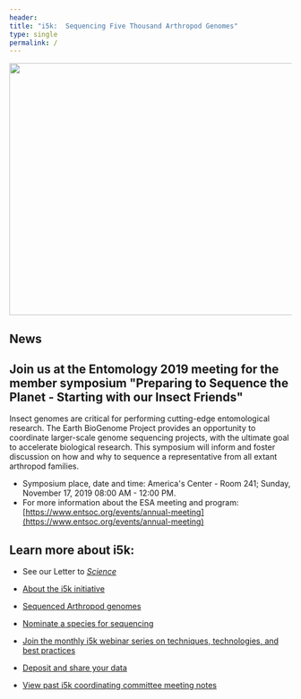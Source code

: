 ```yaml
---
header:
title: "i5k:  Sequencing Five Thousand Arthropod Genomes"
type: single
permalink: /
---
```


<img src="/images/i5k-Figure-details3.png" width="800" height="450">

## ****News****
## Join us at the Entomology 2019 meeting for the member symposium "Preparing to Sequence the Planet - Starting with our Insect Friends" 
Insect genomes are critical for performing cutting-edge entomological research. The Earth BioGenome Project provides an opportunity to coordinate larger-scale genome sequencing projects, with the ultimate goal to accelerate biological research. This symposium will inform and foster discussion on how and why to sequence a representative from all extant arthropod families.
* Symposium place, date and time: America's Center - Room 241; Sunday, November 17, 2019 08:00 AM - 12:00 PM.
* For more information about the ESA meeting and program: [https://www.entsoc.org/events/annual-meeting](https://www.entsoc.org/events/annual-meeting)


## Learn more about i5k: 

* See our Letter to [_Science_](http://science.sciencemag.org/content/331/6023/1386)

<!---
Read our latest [news and updates](news/_posts).
--->

* [About the i5k initiative](about)

* [Sequenced Arthropod genomes](arthropod_genomes_at_ncbi)

* [Nominate a species for sequencing](nominate)

<!--
- [Join the i5k community](community)

- [Embarking on a genome sequencing project (coming soon!)](learn)
-->
* [Join the monthly i5k webinar series on techniques, technologies, and best practices](webinar)

* [Deposit and share your data](share)

* [View past i5k coordinating committee meeting notes](/meeting-notes)

<!--
- [Archived i5k site](archive)
-->


